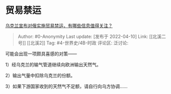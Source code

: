 # 贸易禁运
[乌克兰宣布对俄实施贸易禁运，有哪些信息值得关注？](https://www.zhihu.com/question/527096640/answer/2432896021)

> Author: #0-Anonymity
> Last update: [发布于 2022-04-10]
> Link: [[北溪二号]] [[北溪2]]
> Tag: #4-世界史/4B-时政
> 评论区:
> 泛讨论:

可能会出现一项颇具喜感的对策——

1）经乌克兰的输气管道继续向欧洲输出天然气。

2）输出气量中扣除乌克兰的份额。

3）如果下游国家收到的天然气不足额，请自行向乌方协调……
